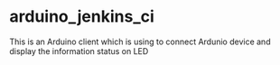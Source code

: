 # arduino_jenkins_ci
This is an Arduino client which is using to connect Ardunio device and display the information status on LED
